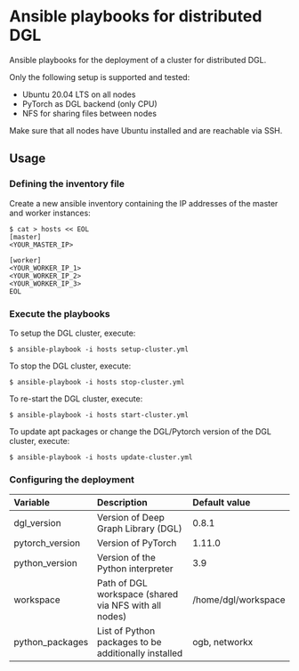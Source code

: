 # Ansible playbooks for distributed DGL

Ansible playbooks for the deployment of a cluster for distributed DGL.

Only the following setup is supported and tested:

* Ubuntu 20.04 LTS on all nodes
* PyTorch as DGL backend (only CPU)
* NFS for sharing files between nodes

Make sure that all nodes have Ubuntu installed and are reachable via SSH.

## Usage

### Defining the inventory file

Create a new ansible inventory containing the IP addresses of the master and worker instances:

```{shell}
$ cat > hosts << EOL
[master]
<YOUR_MASTER_IP>

[worker]
<YOUR_WORKER_IP_1>
<YOUR_WORKER_IP_2>
<YOUR_WORKER_IP_3>
EOL
```

### Execute the playbooks

To setup the DGL cluster, execute:

```{shell}
$ ansible-playbook -i hosts setup-cluster.yml
```

To stop the DGL cluster, execute:

```{shell}
$ ansible-playbook -i hosts stop-cluster.yml
```

To re-start the DGL cluster, execute:

```{shell}
$ ansible-playbook -i hosts start-cluster.yml
```

To update apt packages or change the DGL/Pytorch version of the DGL cluster, execute:

```{shell}
$ ansible-playbook -i hosts update-cluster.yml
```

### Configuring the deployment

| Variable        | Description                                           | Default value       |
|:----------------|:------------------------------------------------------|:--------------------|
| dgl_version     | Version of Deep Graph Library (DGL)                   | 0.8.1               |
| pytorch_version | Version of PyTorch                                    | 1.11.0              |
| python_version  | Version of the Python interpreter                     | 3.9                 |
| workspace       | Path of DGL workspace (shared via NFS with all nodes) | /home/dgl/workspace |
| python_packages | List of Python packages to be additionally installed  | ogb, networkx       |